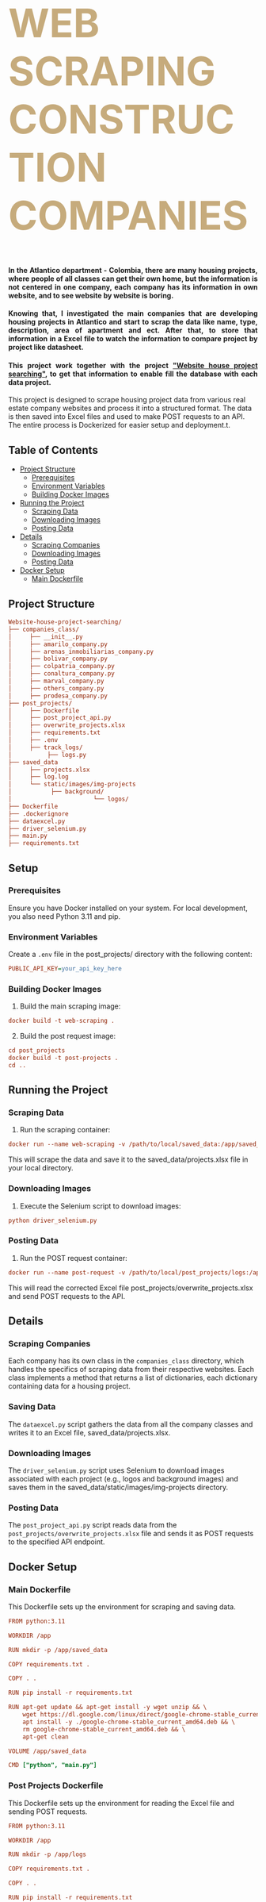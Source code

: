<div class="row ">
	<div class="col ">
		<h1  style="color:#C6AB7C; font-size: 80px; font-weight:bold;">WEB SCRAPING CONSTRUCTION COMPANIES</h1>
	</div>
</div>

<h4 align="justify">
      In the Atlantico department - Colombia, there are many housing projects, where people of all classes can get their own home, 
      but the information is not centered  in one company, each company has its information in own website, and to see website by website is boring. 
</h4> 
<h4 align="justify">
      Knowing that, I investigated the main companies that are developing housing projects in Atlantico and start to scrap the data like name, type, 
	description, area of apartment and ect. After that, to store that information in a Excel file to watch the information to compare  project 
	by project like datasheet. 
</h4> 
<h4 align="justify">
     This project work together with the project <a href="https://github.com/kaacuna20/Website-house-project-searching-">"Website house project searching"</a>, to get that 
      information to enable fill the database with each data project.
</h4> 

This project is designed to scrape housing project data from various real estate company websites and process it into a structured format. The data is then saved into Excel files and used to make POST requests to an API. The entire process is Dockerized for easier setup and deployment.t.

## Table of Contents
- [Project Structure](#Project-Structure)
  - [Prerequisites](#Prerequisites)
  - [Environment Variables](#Environment-Variables)
  - [Building Docker Images](#Building-Docker-Images)
- [Running the Project](#Running-the-Project)
  - [Scraping Data](#Scraping-Data)
  - [Downloading Images](#Downloading-Images)
  - [Posting Data](#Posting-Data)
- [Details](#Details)
  - [Scraping Companies](#Scraping-Companies)
  - [Downloading Images](#Downloading-Images)
  - [Posting Data](#Posting-Data)
- [Docker Setup](#Docker-Setup)
  - [Main Dockerfile](#Main-Dockerfile)


## Project Structure
```ini
Website-house-project-searching/
├── companies_class/
│     ├── __init__.py
│     ├── amarilo_company.py
│     ├── arenas_inmobiliarias_company.py
│     ├── bolivar_company.py
│     ├── colpatria_company.py
│     ├── conaltura_company.py
│     ├── marval_company.py
│     ├── others_company.py
│     ├── prodesa_company.py
├── post_projects/
│     ├── Dockerfile
│     ├── post_project_api.py
│     ├── overwrite_projects.xlsx
│     ├── requirements.txt
│     ├── .env
│     ├── track_logs/
│          ├── logs.py
├── saved_data
│     ├── projects.xlsx
│     ├── log.log
│     └── static/images/img-projects
│			├── background/
│                       └── logos/
├── Dockerfile
├── .dockerignore
├── dataexcel.py
├── driver_selenium.py
├── main.py
├── requirements.txt
```
## Setup
### Prerequisites
Ensure you have Docker installed on your system. For local development, you also need Python 3.11 and pip.
### Environment Variables
Create a `.env` file in the post_projects/ directory with the following content:
```ini
PUBLIC_API_KEY=your_api_key_here
```
### Building Docker Images
1. Build the main scraping image:
```ini
docker build -t web-scraping .
```
2. Build the post request image:
```ini
cd post_projects
docker build -t post-projects .
cd ..
```
## Running the Project
### Scraping Data
1. Run the scraping container:
```ini
docker run --name web-scraping -v /path/to/local/saved_data:/app/saved_data web-scraping
```
This will scrape the data and save it to the saved_data/projects.xlsx file in your local directory.
### Downloading Images
1. Execute the Selenium script to download images:
```ini
python driver_selenium.py
```
### Posting Data
1. Run the POST request container:
```ini
docker run --name post-request -v /path/to/local/post_projects/logs:/app/logs post-projects
```
This will read the corrected Excel file post_projects/overwrite_projects.xlsx and send POST requests to the API.
## Details
### Scraping Companies
Each company has its own class in the `companies_class` directory, which handles the specifics of scraping data from their respective websites. Each class implements a method that returns a list of dictionaries, each dictionary containing data for a housing project.

### Saving Data
The `dataexcel.py` script gathers the data from all the company classes and writes it to an Excel file, saved_data/projects.xlsx.

### Downloading Images
The `driver_selenium.py` script uses Selenium to download images associated with each project (e.g., logos and background images) and saves them in the saved_data/static/images/img-projects directory.

### Posting Data
The `post_project_api.py` script reads data from the `post_projects/overwrite_projects.xlsx` file and sends it as POST requests to the specified API endpoint.

## Docker Setup
### Main Dockerfile
This Dockerfile sets up the environment for scraping and saving data.
```ini
FROM python:3.11

WORKDIR /app

RUN mkdir -p /app/saved_data

COPY requirements.txt .

COPY . .

RUN pip install -r requirements.txt

RUN apt-get update && apt-get install -y wget unzip && \
    wget https://dl.google.com/linux/direct/google-chrome-stable_current_amd64.deb && \
    apt install -y ./google-chrome-stable_current_amd64.deb && \
    rm google-chrome-stable_current_amd64.deb && \
    apt-get clean

VOLUME /app/saved_data

CMD ["python", "main.py"]
```
### Post Projects Dockerfile
This Dockerfile sets up the environment for reading the Excel file and sending POST requests.
```ini
FROM python:3.11

WORKDIR /app

RUN mkdir -p /app/logs

COPY requirements.txt .

COPY . .

RUN pip install -r requirements.txt

VOLUME /app/logs

CMD ["python", "post_project_api.py"]
```

